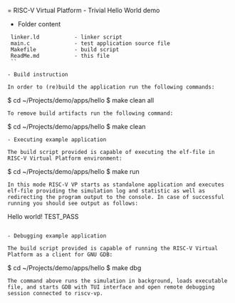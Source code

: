 = RISC-V Virtual Platform - Trivial Hello World demo 

- Folder content

```
 linker.ld           - linker script
 main.c              - test application source file
 Makefile            - build script
 ReadMe.md           - this file
 ``

- Build instruction

In order to (re)build the application run the following commands:

```
$ cd ~/Projects/demo/apps/hello
$ make clean all
```
To remove build artifacts run the following command:
```
$ cd ~/Projects/demo/apps/hello
$ make clean 
``` 
- Executing example application

The build script provided is capable of executing the elf-file in RISC-V Virtual Platform environment:
```
$ cd ~/Projects/demo/apps/hello
$ make run
```
In this mode RISC-V VP starts as standalone application and executes elf-file providing the simulation log and statistic as well as redirecting the program output to the console. In case of successful running you should see output as follows:
```
Hello world!
TEST_PASS
``` 

- Debugging example application

The build script provided is capable of running the RISC-V Virtual Platform as a client for GNU GDB:
```
$ cd ~/Projects/demo/apps/hello
$ make dbg
```
The command above runs the simulation in background, loads executable file, and starts GDB with TUI interface and open remote debugging session connected to riscv-vp.
